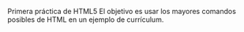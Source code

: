 Primera práctica de HTML5
  El objetivo es usar los mayores comandos posibles de HTML en un ejemplo de currículum.

